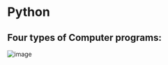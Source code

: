 # Python

## Four types of Computer programs:
![image](https://user-images.githubusercontent.com/53648189/201459368-63610a70-084e-475f-b401-7fcb2914d67d.png)

